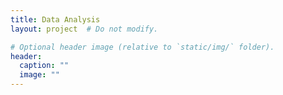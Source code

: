 ```yaml
---
title: Data Analysis
layout: project  # Do not modify.

# Optional header image (relative to `static/img/` folder).
header:
  caption: ""
  image: ""
---
```


